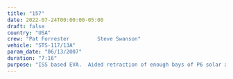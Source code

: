 ```yaml
---
title: "157"
date: 2022-07-24T00:00:00-05:00
draft: false
country: "USA"
crew: "Pat Forrester         Steve Swanson"
vehicle: "STS-117/13A"
param_date: "06/13/2007"
duration: "7:16"
purpose: "ISS based EVA.  Aided retraction of enough bays of P6 solar array to permit alpha joint rotation.  Removed 10 of 16 launch locks, deloyed braces and engaged drive lock of S3 solar array alpha joint"
---
```

